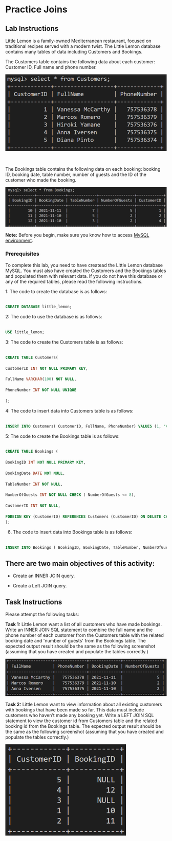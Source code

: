 # Practice Joins  
 

## Lab Instructions

Little Lemon is a family-owned Mediterranean restaurant, focused on traditional recipes served with a modern twist. The Little Lemon database contains many tables of data including Customers and Bookings. 

The Customers table contains the following data about each customer: Customer ID, Full name and phone number. 

![Customers table](images/customers.PNG) 

<br> 

The Bookings table contains the following data on each booking: booking ID, booking date, table number, number of guests and the ID of the customer who made the booking. 

![Bookings table](images/bookings.PNG) 

**Note:** Before you begin, make sure you know how to access [MySQL environment](https://www.coursera.org/learn/database-structures-and-management-with-mysql/supplement/BSZK6/how-to-access-mysql-environment).

### Prerequisites  

To complete this lab, you need to have createad the Little Lemon database MySQL. You must also have created the Customers and the Bookings tables and populated them with relevant data. If you do not have this database or any of the required tables, please read the following instructions.  

1: The code to create the database is as follows: 

```SQL 

CREATE DATABASE little_lemon; 

``` 
 

2: The code to use the database is as follows: 

```SQL 

USE little_lemon; 

``` 

3: The code to create the Customers table is as follows: 
 

```SQL 

CREATE TABLE Customers(  

CustomerID INT NOT NULL PRIMARY KEY,   

FullName VARCHAR(100) NOT NULL,    

PhoneNumber INT NOT NULL UNIQUE  

); 

``` 

4: The code to insert data into Customers table is as follows:

```SQL 

INSERT INTO Customers( CustomerID, FullName, PhoneNumber) VALUES (1, "Vanessa McCarthy", 0757536378), (2, "Marcos Romero", 0757536379), (3, "Hiroki Yamane", 0757536376), (4, "Anna Iversen", 0757536375), (5, "Diana Pinto", 0757536374);   

```   

5: The code to create the Bookings table is as follows:

```SQL 

CREATE TABLE Bookings (  

BookingID INT NOT NULL PRIMARY KEY,  

BookingDate DATE NOT NULL,  

TableNumber INT NOT NULL,   

NumberOfGuests INT NOT NULL CHECK ( NumberOfGuests <= 8),  

CustomerID INT NOT NULL,  

FOREIGN KEY (CustomerID) REFERENCES Customers (CustomerID) ON DELETE CASCADE ON UPDATE CASCADE   
); 

``` 

6. The code to insert data into Bookings table is as follows:

```SQL 

INSERT INTO Bookings ( BookingID, BookingDate, TableNumber, NumberOfGuests, CustomerID) VALUES (10, '2021-11-11', 7, 5, 1), (11, '2021-11-10', 5, 2, 2), (12, '2021-11-10', 3, 2, 4);   

``` 
 
 

## There are two main objectives of this activity:   

* Create an INNER JOIN query. 

* Create a Left JOIN query.  

 

## Task Instructions 

Please attempt the following tasks: 

 

**Task 1:** Little Lemon want a list of all customers who have made bookings. Write an INNER JOIN SQL statement to combine the full name and the phone number of each customer from the Customers table with the related booking date and 'number of guests' from the Bookings table. The expected output result should be the same as the following screenshot (assuming that you have created and populate the tables correctly.) 

![The output result of the INNER JOIN task](images/InnerJoinTask.PNG) 


**Task 2:** Little Lemon want to view information about all existing customers with bookings that have been made so far. This data must include customers who haven’t made any booking yet. Write a LEFT JOIN SQL statement to view the customer id from Customers table and the related booking id from the Bookings table. The expected output result should be the same as the following screenshot (assuming that you have created and populate the tables correctly.)

![The output result of the LEFT JOIN task](images/LeftJoinTask.PNG)  

 